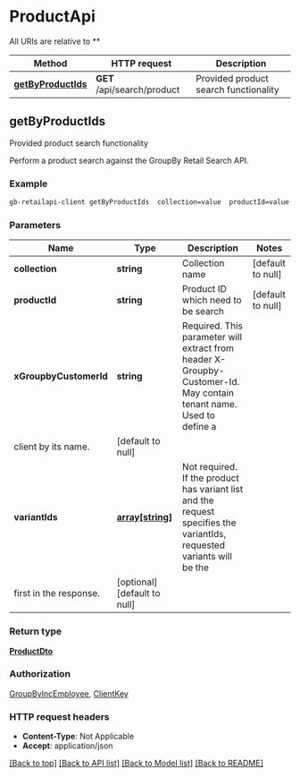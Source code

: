 # ProductApi

All URIs are relative to **

Method | HTTP request | Description
------------- | ------------- | -------------
[**getByProductIds**](ProductApi.md#getByProductIds) | **GET** /api/search/product | Provided product search functionality



## getByProductIds

Provided product search functionality

Perform a product search against the GroupBy Retail Search API.

### Example

```bash
gb-retailapi-client getByProductIds  collection=value  productId=value X-Groupby-Customer-Id:value  Specify as:  variantIds=value1 variantIds=value2 variantIds=...
```

### Parameters


Name | Type | Description  | Notes
------------- | ------------- | ------------- | -------------
 **collection** | **string** | Collection name | [default to null]
 **productId** | **string** | Product ID which need to be search | [default to null]
 **xGroupbyCustomerId** | **string** | Required. This parameter will extract from header X-Groupby-Customer-Id. May contain tenant name. Used to define a
                          client by its name. | [default to null]
 **variantIds** | [**array[string]**](string.md) | Not required. If the product has variant list and the request specifies the variantIds, requested variants will be the
                          first in the response. | [optional] [default to null]

### Return type

[**ProductDto**](ProductDto.md)

### Authorization

[GroupByIncEmployee](../README.md#GroupByIncEmployee), [ClientKey](../README.md#ClientKey)

### HTTP request headers

- **Content-Type**: Not Applicable
- **Accept**: application/json

[[Back to top]](#) [[Back to API list]](../README.md#documentation-for-api-endpoints) [[Back to Model list]](../README.md#documentation-for-models) [[Back to README]](../README.md)

